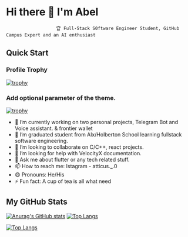 # Hi there 👋 I'm Abel

                       🏆 Full-Stack S0ftware Engineer Student, GitHub Campus Expert and an AI enthusiast
## Quick Start                                                                
### Profile Trophy                                                               
[![trophy](https://github-profile-trophy.vercel.app/?username=kiya3300)](https://github.com/kiya3300/github-profile-trophy)
### Add optional parameter of the theme.
[![trophy](https://github-profile-trophy.vercel.app/?username=kiya3300&theme=onedark)](https://github.com/kiya3300/github-profile-trophy)   
- 🔭 I’m currently working on two personal projects, Telegram Bot and Voice assistant. & frontier wallet
- 🌱 I’m graduated student from Alx/Holberton School learning fullstack software engineering.
- 👯 I’m looking to collaborate on C/C++, react projects.
- 🤔 I’m looking for help with VelocityX documentation.
- 💬 Ask me about flutter or any tech related stuff.
- 📫 How to reach me: Istagram - atticus._.0
- 😄 Pronouns: He/His
- ⚡ Fun fact: A cup of tea is all what need

## My GitHub Stats

[![Anurag's GitHub stats](https://github-readme-stats.vercel.app/api?username=kiya3300)](https://github.com/kiya3300/github-readme-stats) [![Top Langs](https://github-readme-stats.vercel.app/api/top-langs/?username=kiya3300&exclude_repo=github-readme-stats,kiya3300.github.io)](https://github.com/kiya3300/github-readme-stats)


[![Top Langs](https://github-readme-stats.vercel.app/api/top-langs/?username=kiya3300&layout=compact)](https://github.com/kiya3300/github-readme-stats)
